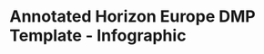 # Annotated Horizon Europe DMP Template - Infographic

<figure><img src="../.gitbook/assets/Annotated Horizon Europe DMP Template - Infographic-01.png" alt=""><figcaption></figcaption></figure>

<figure><img src="../.gitbook/assets/Annotated Horizon Europe DMP Template - Infographic-02.png" alt=""><figcaption></figcaption></figure>

<figure><img src="../.gitbook/assets/Annotated Horizon Europe DMP Template - Infographic-03 (1).png" alt=""><figcaption></figcaption></figure>

<figure><img src="../.gitbook/assets/Annotated Horizon Europe DMP Template - Infographic-04.png" alt=""><figcaption></figcaption></figure>

<figure><img src="../.gitbook/assets/Annotated Horizon Europe DMP Template - Infographic-05.png" alt=""><figcaption></figcaption></figure>

<figure><img src="../.gitbook/assets/Annotated Horizon Europe DMP Template - Infographic-06.png" alt=""><figcaption></figcaption></figure>

<figure><img src="../.gitbook/assets/Annotated Horizon Europe DMP Template - Infographic-07.png" alt=""><figcaption></figcaption></figure>

<figure><img src="../.gitbook/assets/Annotated Horizon Europe DMP Template - Infographic-08.png" alt=""><figcaption></figcaption></figure>

<figure><img src="../.gitbook/assets/Annotated Horizon Europe DMP Template - Infographic-09.png" alt=""><figcaption></figcaption></figure>

<figure><img src="../.gitbook/assets/Annotated Horizon Europe DMP Template - Infographic-10.png" alt=""><figcaption></figcaption></figure>

<figure><img src="../.gitbook/assets/Annotated Horizon Europe DMP Template - Infographic-11.png" alt=""><figcaption></figcaption></figure>

<figure><img src="../.gitbook/assets/Annotated Horizon Europe DMP Template - Infographic-12 (1).png" alt=""><figcaption></figcaption></figure>

<figure><img src="../.gitbook/assets/Annotated Horizon Europe DMP Template - Infographic-13 (1).png" alt=""><figcaption></figcaption></figure>

<figure><img src="../.gitbook/assets/Annotated Horizon Europe DMP Template - Infographic-14 (1).png" alt=""><figcaption></figcaption></figure>

<figure><img src="../.gitbook/assets/Annotated Horizon Europe DMP Template - Infographic-15.png" alt=""><figcaption></figcaption></figure>

<figure><img src="../.gitbook/assets/Annotated Horizon Europe DMP Template - Infographic-16 (1).png" alt=""><figcaption></figcaption></figure>

<figure><img src="../.gitbook/assets/Annotated Horizon Europe DMP Template - Infographic-17 (1).png" alt=""><figcaption></figcaption></figure>

<figure><img src="../.gitbook/assets/Annotated Horizon Europe DMP Template - Infographic-18 (1).png" alt=""><figcaption></figcaption></figure>

<figure><img src="../.gitbook/assets/Annotated Horizon Europe DMP Template - Infographic-19.png" alt=""><figcaption></figcaption></figure>

<figure><img src="../.gitbook/assets/Annotated Horizon Europe DMP Template - Infographic-20 (1).png" alt=""><figcaption></figcaption></figure>

<figure><img src="../.gitbook/assets/Annotated Horizon Europe DMP Template - Infographic-21.png" alt=""><figcaption></figcaption></figure>
